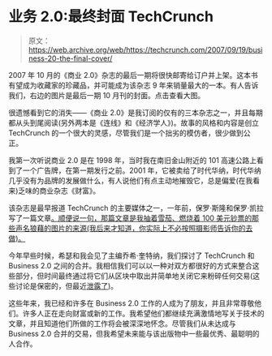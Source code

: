 # 业务 2.0:最终封面 TechCrunch

> 原文：<https://web.archive.org/web/https://techcrunch.com/2007/09/19/business-20-the-final-cover/>

[](https://web.archive.org/web/20230213171146/https://techcrunch.com/wp-content/uploads/2007/09/b20finalb.jpg)2007 年 10 月的《商业 2.0》杂志的最后一期将很快邮寄给订户并上架。这本书有望成为收藏家的珍藏品，并可能成为该杂志 9 年来销量最大的一本。有人告诉我们，右边的图片是最后一期 10 月刊的封面。点击查看大图。

很遗憾看到它的消失——《商业 2.0》是我订阅的仅有的三本杂志之一，并且每期都从头到尾阅读(另外两本是《连线》和《经济学人》)。故事的风格和内容是创立 TechCrunch 的一个很大的灵感，尽管我们是一个拙劣的模仿者，很少做到公正。

我第一次听说商业 2.0 是在 1998 年，当时我在南旧金山附近的 101 高速公路上看到了一个广告牌，在第一期发行之前。2001 年，它被卖给了时代华纳，时代华纳几乎没有为品牌的发展做什么，有人说他们有点主动地摧毁它，总是偏爱(在我看来)乏味的商业杂志《财富》。

该杂志是最早报道 TechCrunch 的主要媒体之一，一年前，保罗·斯隆和保罗·凯拉写了一篇文章[。顺便说一句，那篇文章是我抽着雪茄、燃烧着 100 美元钞票的那些声名狼藉的图片的来源(我后来才知道，你实际上不必按照摄影师告诉你的去做)。](https://web.archive.org/web/20230213171146/http://money.cnn.com/magazines/business2/business2_archive/2006/09/01/8384325/index.htm?postversion=2006090812)

今年早些时候，希瑟和我会见了主编乔希·奎特纳，我们探讨了 TechCrunch 和 Business 2.0 之间的合并。我相信我们可以以一种对双方都很好的方式来整合这些部分，但时间最终通过将它们从区块中取出并简单地关闭它来粉碎任何交易(这些讨论是保密的，但最近[泄露了](https://web.archive.org/web/20230213171146/http://www.pbs.org/mediashift/2007/09/digging_deeperbusiness_20_clos.html))。

这些年来，我已经和许多在 Business 2.0 工作的人成为了朋友，并且非常尊敬他们。许多人正在走向财富或新的工作。我希望他们都继续充满激情地写关于技术的文章，并且知道他们所做的工作将会被深深地怀念。尽管我们从未达成与 Business 2.0 合并的交易，但我希望未来能与该出版物中一些最优秀、最聪明的人合作。